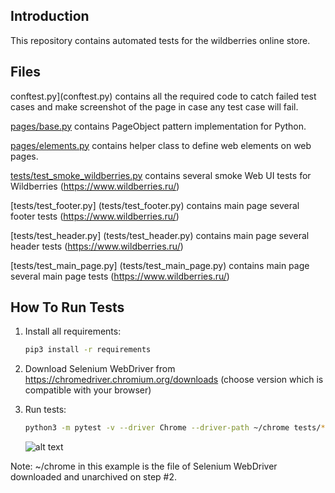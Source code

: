 Introduction
------------

This repository contains automated tests for the wildberries online store.


Files
-----------
conftest.py](conftest.py) contains all the required code to catch failed test cases and make screenshot
of the page in case any test case will fail.

[pages/base.py](pages/base.py) contains PageObject pattern implementation for Python.

[pages/elements.py](pages/elements.py) contains helper class to define web elements on web pages.

[tests/test_smoke_wildberries.py](tests/test_smoke_wildberries.py) contains several smoke Web UI tests for Wildberries (https://www.wildberries.ru/)

[tests/test_footer.py] (tests/test_footer.py) contains main page several footer tests (https://www.wildberries.ru/)

[tests/test_header.py] (tests/test_header.py) contains main page several header tests (https://www.wildberries.ru/)

[tests/test_main_page.py] (tests/test_main_page.py) contains main page several main page tests (https://www.wildberries.ru/)


How To Run Tests
-----------------


1) Install all requirements:

    ```bash
    pip3 install -r requirements
    ```

2) Download Selenium WebDriver from https://chromedriver.chromium.org/downloads (choose version which is compatible with your browser)

3) Run tests:

    ```bash
    python3 -m pytest -v --driver Chrome --driver-path ~/chrome tests/*
    ```

   ![alt text](example.png)

Note:
~/chrome in this example is the file of Selenium WebDriver downloaded and unarchived on step #2.
